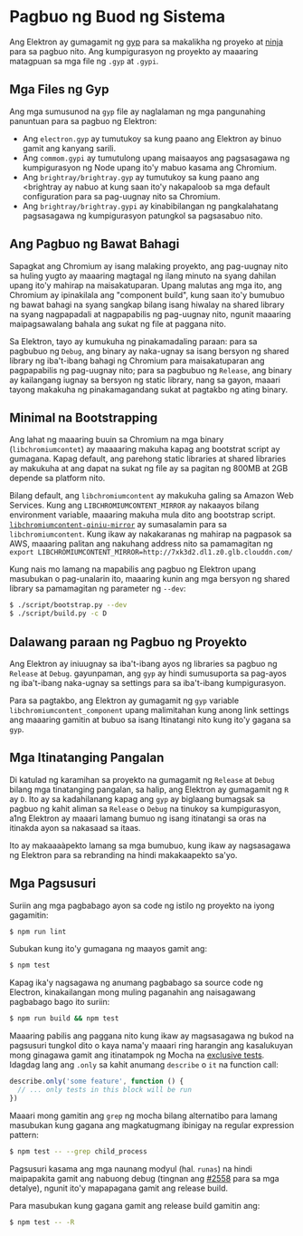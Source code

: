 # Pagbuo ng Buod ng Sistema

Ang Elektron ay gumagamit ng [gyp](https://gyp.gsrc.io/) para sa makalikha ng proyeko at [ninja](https://ninja-build.org/) para sa pagbuo nito. Ang kumpigurasyon ng proyekto ay maaaring matagpuan sa mga file ng `.gyp` at `.gypi`.

## Mga Files ng Gyp

Ang mga sumusunod na `gyp` file ay naglalaman ng mga pangunahing panuntuan para sa pagbuo ng Elektron:

* Ang `electron.gyp` ay tumutukoy sa kung paano ang Elektron ay binuo gamit ang kanyang sarili.
* Ang `commom.gypi` ay tumutulong upang maisaayos ang pagsasagawa ng kumpigurasyon ng Node upang ito'y mabuo kasama ang Chromium.
* Ang `brightray/brightray.gyp` ay tumutukoy sa kung paano ang <brightray</code> ay nabuo at kung saan ito'y nakapaloob sa mga default configuration para sa pag-uugnay nito sa Chromium.
* Ang `brightray/brightray.gypi` ay kinabibilangan ng pangkalahatang pagsasagawa ng kumpigurasyon patungkol sa pagsasabuo nito.

## Ang Pagbuo ng Bawat Bahagi

Sapagkat ang Chromium ay isang malaking proyekto, ang pag-uugnay nito sa huling yugto ay maaaring magtagal ng ilang minuto na syang dahilan upang ito'y mahirap na maisakatuparan. Upang malutas ang mga ito, ang Chromium ay ipinakilala ang "component build", kung saan ito'y bumubuo ng bawat bahagi na syang sangkap bilang isang hiwalay na shared library na syang nagpapadali at nagpapabilis ng pag-uugnay nito, ngunit maaaring maipagsawalang bahala ang sukat ng file at paggana nito.

Sa Elektron, tayo ay kumukuha ng pinakamadaling paraan: para sa pagbubuo ng `Debug`, ang binary ay naka-ugnay sa isang bersyon ng shared library ng iba't-ibang bahagi ng Chromium para maisakatuparan ang pagpapabilis ng pag-uugnay nito; para sa pagbubuo ng `Release`, ang binary ay kailangang iugnay sa bersyon ng static library, nang sa gayon, maaari tayong makakuha ng pinakamagandang sukat at pagtakbo ng ating binary.

## Minimal na Bootstrapping

Ang lahat ng maaaring buuin sa Chromium na mga binary (`libchromiumcontet`) ay maaaaring makuha kapag ang bootstrat script ay gumagana. Kapag default, ang parehong static libraries at shared libraries ay makukuha at ang dapat na sukat ng file ay sa pagitan ng 800MB at 2GB depende sa platform nito.

Bilang default, ang `libchromiumcontent` ay makukuha galing sa Amazon Web Services. Kung ang `LIBCHROMIUMCONTENT_MIRROR` ay nakaayos bilang environment variable, maaaring makuha mula dito ang bootstrap script. [`libchromiumcontent-qiniu-mirror`](https://github.com/hokein/libchromiumcontent-qiniu-mirror) ay sumasalamin para sa `libchromiumcontent`. Kung ikaw ay nakakaranas ng mahirap na pagpasok sa AWS, maaaring palitan ang nakuhang address nito sa pamamagitan ng `export LIBCHROMIUMCONTENT_MIRROR=http://7xk3d2.dl1.z0.glb.clouddn.com/`

Kung nais mo lamang na mapabilis ang pagbuo ng Elektron upang masubukan o pag-unalarin ito, maaaring kunin ang mga bersyon ng shared library sa pamamagitan ng parameter ng `--dev`:

```sh
$ ./script/bootstrap.py --dev
$ ./script/build.py -c D
```

## Dalawang paraan ng Pagbuo ng Proyekto

Ang Elektron ay iniuugnay sa iba't-ibang ayos ng libraries sa pagbuo ng `Release` at `Debug`. gayunpaman, ang `gyp` ay hindi sumusuporta sa pag-ayos ng iba't-ibang naka-ugnay sa settings para sa iba't-ibang kumpigurasyon.

Para sa pagtakbo, ang Elektron ay gumagamit ng `gyp` variable `libchromiumcontent_component` upang malimitahan kung anong link settings ang maaaring gamitin at bubuo sa isang Itinatangi nito kung ito'y gagana sa `gyp`.

## Mga Itinatanging Pangalan

Di katulad ng karamihan sa proyekto na gumagamit ng `Release` at `Debug` bilang mga tinatanging pangalan, sa halip, ang Elektron ay gumagamit ng `R` ay `D`. Ito ay sa kadahilanang kapag ang `gyp` ay biglaang bumagsak sa pagbuo ng kahit aliman sa `Release` o `Debug` na tinukoy sa kumpigurasyon, a1ng Elektron ay maaari lamang bumuo ng isang itinatangi sa oras na itinakda ayon sa nakasaad sa itaas.

Ito ay makaaaàpekto lamang sa mga bumubuo, kung ikaw ay nagsasagawa ng Elektron para sa rebranding na hindi makakaapekto sa'yo.

## Mga Pagsusuri

Suriin ang mga pagbabago ayon sa code ng istilo ng proyekto na iyong gagamitin:

```sh
$ npm run lint
```

Subukan kung ito'y gumagana ng maayos gamit ang:

```sh
$ npm test
```

Kapag ika'y nagsagawa ng anumang pagbabago sa source code ng Electron, kinakailangan mong muling paganahin ang naisagawang pagbabago bago ito suriin:

```sh
$ npm run build && npm test
```

Maaaring pabilis ang paggana nito kung ikaw ay magsasagawa ng bukod na pagsusuri tungkol dito o kaya nama'y maaari ring harangin ang kasalukuyan mong ginagawa gamit ang itinatampok ng Mocha na [exclusive tests](https://mochajs.org/#exclusive-tests). Idagdag lang ang `.only` sa kahit anumang `describe` o `it` na function call:

```js
describe.only('some feature', function () {
  // ... only tests in this block will be run
})
```

Maaari mong gamitin ang `grep` ng mocha bilang alternatibo para lamang masubukan kung gagana ang magkatugmang ibinigay na regular expression pattern:

```sh
$ npm test -- --grep child_process
```

Pagsusuri kasama ang mga naunang modyul (hal. `runas`) na hindi maipapakita gamit ang nabuong debug (tingnan ang [#2558](https://github.com/electron/electron/issues/2558) para sa mga detalye), ngunit ito'y mapapagana gamit ang release build.

Para masubukan kung gagana gamit ang release build gamitin ang:

```sh
$ npm test -- -R
```
